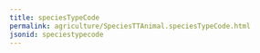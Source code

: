 ```yaml
---
title: speciesTypeCode
permalink: agriculture/SpeciesTTAnimal.speciesTypeCode.html
jsonid: speciestypecode
---
```

